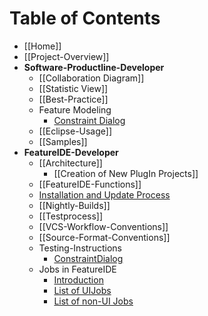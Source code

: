 # Table of Contents

* [[Home]]
* [[Project-Overview]]
* **Software-Productline-Developer**
  * [[Collaboration Diagram]]
  * [[Statistic View]]
  * [[Best-Practice]]
  * Feature Modeling 
     * [Constraint Dialog](https://github.com/tthuem/FeatureIDE/wiki/Constraint-Editing-and-the-Constraint-Dialog)
  * [[Eclipse-Usage]]
  * [[Samples]]
* **FeatureIDE-Developer**
  * [[Architecture]]
    * [[Creation of New PlugIn Projects]]
  * [[FeatureIDE-Functions]]
  * [Installation and Update Process](https://github.com/tthuem/FeatureIDE/wiki/Installation-And-Update-Process)
  * [[Nightly-Builds]]
  * [[Testprocess]]
  * [[VCS-Workflow-Conventions]]
  * [[Source-Format-Conventions]]
  * Testing-Instructions
    * [ConstraintDialog](https://github.com/tthuem/FeatureIDE/wiki/Testing-Instructions-for-the-ConstraintDialog)
  * Jobs in FeatureIDE
    * [Introduction](https://github.com/tthuem/FeatureIDE/wiki/Jobs-in-FeatureIDE)
    * [List of UIJobs](https://github.com/tthuem/FeatureIDE/wiki/List-of-UIJobs-created-in-FeatureIDE)
    * [List of non-UI Jobs](https://github.com/tthuem/FeatureIDE/wiki/List-of-non-UI-Jobs-created-in-FeatureIDE)
